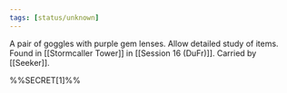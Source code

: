 ```yaml
---
tags: [status/unknown]
---
```


A pair of goggles with purple gem lenses. Allow detailed study of items. Found in [[Stormcaller Tower]] in [[Session 16 (DuFr)]]. Carried by [[Seeker]].

%%SECRET[1]%%